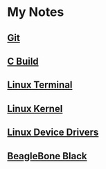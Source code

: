 # My Notes
## [Git](git-notes)
## [C Build](cbuild-notes)
## [Linux Terminal](terminal-notes.md)
## [Linux Kernel](linuxkernel-notes)
## [Linux Device Drivers](ldd-notes.md)
## [BeagleBone Black](bbb-notes.md)
